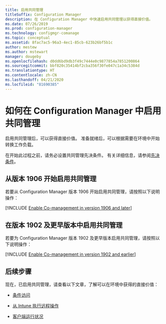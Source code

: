 ```yaml
---
title: 启用共同管理
titleSuffix: Configuration Manager
description: 在 Configuration Manager 中快速启用共同管理以获得直接价值。
ms.date: 07/26/2019
ms.prod: configuration-manager
ms.technology: configmgr-comanage
ms.topic: conceptual
ms.assetid: 8fac7ac5-96a3-4ec1-85cb-623b26bf5b1c
author: mestew
ms.author: mstewart
manager: dougeby
ms.openlocfilehash: d0dd6bd9db3f49c7444e0c9877854a7851200864
ms.sourcegitcommit: bbf820c35414bf2cba356f30fe047c1a34c5384d
ms.translationtype: HT
ms.contentlocale: zh-CN
ms.lasthandoff: 04/21/2020
ms.locfileid: "81690385"
---
```

# <a name="how-to-enable-co-management-in-configuration-manager"></a>如何在 Configuration Manager 中启用共同管理

启用共同管理后，可以获得直接价值。 准备就绪后，可以根据需要在环境中开始转换工作负载。

在开始此过程之前，请务必设置共同管理先决条件。 有关详细信息，请参阅[先决条件](overview.md#prerequisites)。

## <a name="enable-co-management-starting-in-version-1906"></a>从版本 1906 开始启用共同管理

若要从 Configuration Manager 版本 1906 开始启用共同管理，请按照以下说明操作：

[!INCLUDE [Enable Co-management in version 1906 and later](includes/enable-co-management-1906-and-higher.md)]

## <a name="enable-co-management-in-version-1902-and-earlier"></a>在版本 1902 及更早版本中启用共同管理

若要为 Configuration Manager 版本 1902 及更早版本启用共同管理，请按照以下说明操作：

[!INCLUDE [Enable Co-management in version 1902 and earlier](includes/enable-co-management-1902-and-earlier.md)]

## <a name="next-steps"></a>后续步骤

现在，已启用共同管理，请查看以下文章，了解可以在环境中获得的直接价值：

- [条件访问](quickstart-conditional-access.md)  

- [从 Intune 执行远程操作](quickstart-remote-actions.md)  

- [客户端运行状况](quickstart-client-health.md)  
